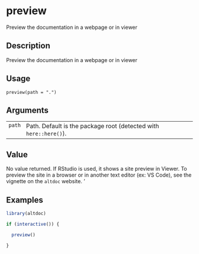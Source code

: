 
# preview

Preview the documentation in a webpage or in viewer

## Description

Preview the documentation in a webpage or in viewer

## Usage

<pre><code class='language-R'>preview(path = ".")
</code></pre>

## Arguments

<table>
<tr>
<td style="white-space: nowrap; font-family: monospace; vertical-align: top">
<code id="preview_:_path">path</code>
</td>
<td>
Path. Default is the package root (detected with
<code>here::here()</code>).
</td>
</tr>
</table>

## Value

No value returned. If RStudio is used, it shows a site preview in
Viewer. To preview the site in a browser or in another text editor (ex:
VS Code), see the vignette on the <code>altdoc</code> website. ’

## Examples

``` r
library(altdoc)

if (interactive()) {

  preview()

}
```

